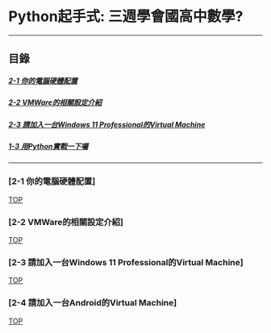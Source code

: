 # Python起手式: 三週學會國高中數學?

<a name="000"/>

---
## 目錄
##### [2-1 你的電腦硬體配置](#001)
##### [2-2 VMWare的相關設定介紹](#002)
##### [2-3 請加入一台Windows 11 Professional的Virtual Machine](#003)
##### [1-3 用Python實戰一下囉](#004)
---

<a name="001"/>

### [2-1 你的電腦硬體配置]


[TOP](#000)

<a name="002"/>

### [2-2 VMWare的相關設定介紹]


[TOP](#000)

<a name="003"/>

### [2-3 請加入一台Windows 11 Professional的Virtual Machine]



[TOP](#000)




<a name="004"/>

### [2-4 請加入一台Android的Virtual Machine]



[TOP](#000)
